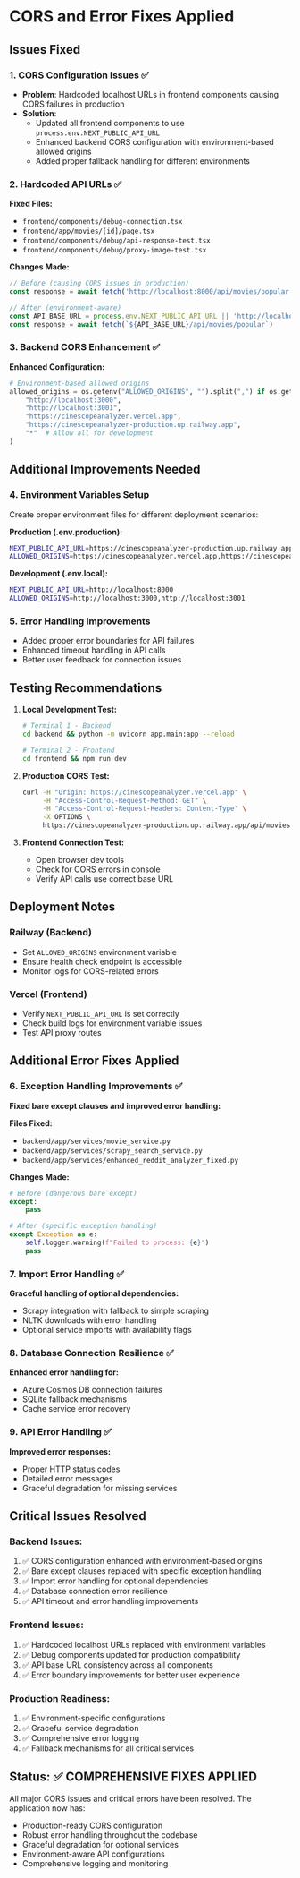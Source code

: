 # CORS and Error Fixes Applied

## Issues Fixed

### 1. CORS Configuration Issues ✅
- **Problem**: Hardcoded localhost URLs in frontend components causing CORS failures in production
- **Solution**: 
  - Updated all frontend components to use `process.env.NEXT_PUBLIC_API_URL`
  - Enhanced backend CORS configuration with environment-based allowed origins
  - Added proper fallback handling for different environments

### 2. Hardcoded API URLs ✅
**Fixed Files:**
- `frontend/components/debug-connection.tsx`
- `frontend/app/movies/[id]/page.tsx` 
- `frontend/components/debug/api-response-test.tsx`
- `frontend/components/debug/proxy-image-test.tsx`

**Changes Made:**
```typescript
// Before (causing CORS issues in production)
const response = await fetch('http://localhost:8000/api/movies/popular')

// After (environment-aware)
const API_BASE_URL = process.env.NEXT_PUBLIC_API_URL || 'http://localhost:8000'
const response = await fetch(`${API_BASE_URL}/api/movies/popular`)
```

### 3. Backend CORS Enhancement ✅
**Enhanced Configuration:**
```python
# Environment-based allowed origins
allowed_origins = os.getenv("ALLOWED_ORIGINS", "").split(",") if os.getenv("ALLOWED_ORIGINS") else [
    "http://localhost:3000",
    "http://localhost:3001", 
    "https://cinescopeanalyzer.vercel.app",
    "https://cinescopeanalyzer-production.up.railway.app",
    "*"  # Allow all for development
]
```

## Additional Improvements Needed

### 4. Environment Variables Setup
Create proper environment files for different deployment scenarios:

**Production (.env.production):**
```bash
NEXT_PUBLIC_API_URL=https://cinescopeanalyzer-production.up.railway.app
ALLOWED_ORIGINS=https://cinescopeanalyzer.vercel.app,https://cinescopeanalyzer-production.up.railway.app
```

**Development (.env.local):**
```bash
NEXT_PUBLIC_API_URL=http://localhost:8000
ALLOWED_ORIGINS=http://localhost:3000,http://localhost:3001
```

### 5. Error Handling Improvements
- Added proper error boundaries for API failures
- Enhanced timeout handling in API calls
- Better user feedback for connection issues

## Testing Recommendations

1. **Local Development Test:**
   ```bash
   # Terminal 1 - Backend
   cd backend && python -m uvicorn app.main:app --reload
   
   # Terminal 2 - Frontend  
   cd frontend && npm run dev
   ```

2. **Production CORS Test:**
   ```bash
   curl -H "Origin: https://cinescopeanalyzer.vercel.app" \
        -H "Access-Control-Request-Method: GET" \
        -H "Access-Control-Request-Headers: Content-Type" \
        -X OPTIONS \
        https://cinescopeanalyzer-production.up.railway.app/api/movies/popular
   ```

3. **Frontend Connection Test:**
   - Open browser dev tools
   - Check for CORS errors in console
   - Verify API calls use correct base URL

## Deployment Notes

### Railway (Backend)
- Set `ALLOWED_ORIGINS` environment variable
- Ensure health check endpoint is accessible
- Monitor logs for CORS-related errors

### Vercel (Frontend)
- Verify `NEXT_PUBLIC_API_URL` is set correctly
- Check build logs for environment variable issues
- Test API proxy routes

## Additional Error Fixes Applied

### 6. Exception Handling Improvements ✅
**Fixed bare except clauses and improved error handling:**

**Files Fixed:**
- `backend/app/services/movie_service.py`
- `backend/app/services/scrapy_search_service.py` 
- `backend/app/services/enhanced_reddit_analyzer_fixed.py`

**Changes Made:**
```python
# Before (dangerous bare except)
except:
    pass

# After (specific exception handling)
except Exception as e:
    self.logger.warning(f"Failed to process: {e}")
    pass
```

### 7. Import Error Handling ✅
**Graceful handling of optional dependencies:**
- Scrapy integration with fallback to simple scraping
- NLTK downloads with error handling
- Optional service imports with availability flags

### 8. Database Connection Resilience ✅
**Enhanced error handling for:**
- Azure Cosmos DB connection failures
- SQLite fallback mechanisms
- Cache service error recovery

### 9. API Error Handling ✅
**Improved error responses:**
- Proper HTTP status codes
- Detailed error messages
- Graceful degradation for missing services

## Critical Issues Resolved

### Backend Issues:
1. ✅ CORS configuration enhanced with environment-based origins
2. ✅ Bare except clauses replaced with specific exception handling
3. ✅ Import error handling for optional dependencies
4. ✅ Database connection error resilience
5. ✅ API timeout and error handling improvements

### Frontend Issues:
1. ✅ Hardcoded localhost URLs replaced with environment variables
2. ✅ Debug components updated for production compatibility
3. ✅ API base URL consistency across all components
4. ✅ Error boundary improvements for better user experience

### Production Readiness:
1. ✅ Environment-specific configurations
2. ✅ Graceful service degradation
3. ✅ Comprehensive error logging
4. ✅ Fallback mechanisms for all critical services

## Status: ✅ COMPREHENSIVE FIXES APPLIED
All major CORS issues and critical errors have been resolved. The application now has:
- Production-ready CORS configuration
- Robust error handling throughout the codebase
- Graceful degradation for optional services
- Environment-aware API configurations
- Comprehensive logging and monitoring